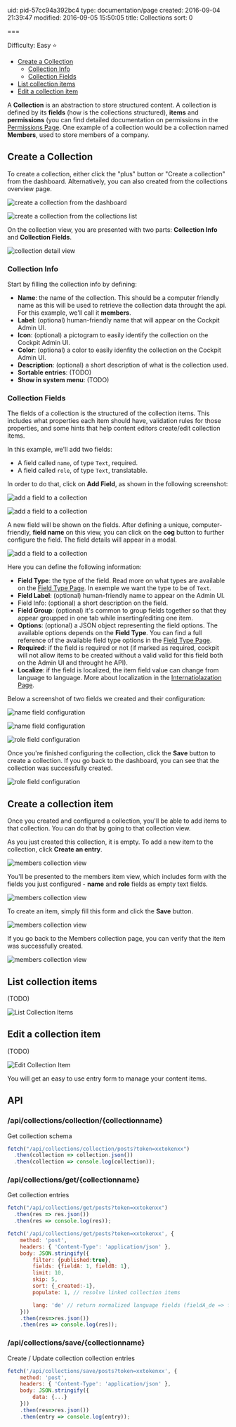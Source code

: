 uid: pid-57cc94a392bc4
type: documentation/page
created: 2016-09-04 21:39:47
modified: 2016-09-05 15:50:05
title: Collections
sort: 0

===

Difficulty: Easy ⭐

- [Create a Collection](#create-a-collection)
	- [Collection Info](collection-info) 
	- [Collection Fields](collection-fields) 
- [List collection items](#list-collection-items)
- [Edit a collection item](#edit-a-collection-item)


A **Collection** is an abstraction to store structured content. A collection is defined by its **fields** (how is the collections structured), **items** and **permissions** (you can find detailed documentation on permissions in the [Permissions Page](link-to-permission). One example of a collection would be a collection named **Members**, used to store members of a company.

## Create a Collection

To create a collection, either click the "plus" button or "Create a collection" from the dashboard. Alternatively, you can also created from the collections overview page.

![create a collection from the dashboard](./create-a-collection-1.png)

![create a collection from the collections list](./create-a-collection-2.png)

On the collection view, you are presented with two parts: **Collection Info** and **Collection Fields**.

![collection detail view](./create-a-collection-3.png)

### Collection Info

Start by filling the collection info by defining:

* **Name**: the name of the collection. This should be a computer friendly name as this will be used to retrieve the collection data throught the api. For this example, we'll call it **members**.
* **Label**: (optional) human-friendly name that will appear on the Cockpit Admin UI.
* **Icon**: (optional) a pictogram to easily identify the collection on the Cockpit Admin UI.
* **Color**: (optional) a color to easily idenfity the collection on the Cockpit Admin UI.
* **Description**: (optional) a short description of what is the collection used.
* **Sortable entries**: (TODO)
* **Show in system menu**: (TODO)

### Collection Fields

The fields of a collection is the structured of the collection items. This includes what properties each item should have, validation rules for those properties, and some hints that help content editors create/edit collection items.

In this example, we'll add two fields:

* A field called `name`, of type `Text`, required.
* A field called `role`, of type `Text`, translatable.

In order to do that, click on **Add Field**, as shown in the following screenshot:

![add a field to a collection](./create-a-collection-4.png)

![add a field to a collection](./create-a-collection-5.png)

A new field will be shown on the fields. After defining a unique, computer-friendly, **field name** on this view, you can click on the **cog** button to further configure the field. The field details will appear in a modal.

![add a field to a collection](./create-a-collection-6.png)

Here you can define the following information:

* **Field Type**: the type of the field. Read more on what types are available on the [Field Type Page](link-to-field-type-page). In exemple we want the type to be of `Text`.
* **Field Label**: (optional) human-friendly name to appear on the Admin UI.
* Field Info: (optional) a short description on the field.
* **Field Group**: (optional) it's common to group fields together so that they appear groupped in one tab while inserting/editing one item.
* **Options**: (optional) a JSON object representing the field options. The available options depends on the **Field Type**. You can find a full reference of the available field type options in the [Field Type Page](link-to-field-type-page).
* **Required**: if the field is required or not (if marked as required, cockpit will not allow items to be created without a valid valid for this field both on the Admin UI and throught he API).
* **Localize**: if the field is localized, the item field value can change from language to language. More about localization in the [Internatiolazation Page](i18n-page).

Below a screenshot of two fields we created and their configuration:

![name field configuration](./create-a-collection-9.png)

![name field configuration](./create-a-collection-7.png)

![role field configuration](./create-a-collection-8.png)

Once you're finished configuring the collection, click the **Save** button to create a collection. If you go back to the dashboard, you can see that the collection was successfully created.

![role field configuration](./create-a-collection-8.png)

## Create a collection item

Once you created and configured a collection, you'll be able to add items to that collection. You can do that by going to that collection view. 

As you just created this collection, it is empty.  To add a new item to the collection, click **Create an entry**.

![members collection view](./create-a-collection-item-1.png)

You'll be presented to the members item view, which includes form with the fields you just configured - **name** and **role** fields as empty text fields.

![members collection view](./create-a-collection-item-2.png)

To create an item, simply fill this form and click the **Save** button.

![members collection view](./create-a-collection-item-3.png)

If you go back to the Members collection page, you can verify that the item was successfully created.

![members collection view](./create-a-collection-item-4.png)


## List collection items

(TODO)

![List Collection Items](./list.png)

## Edit a collection item

(TODO)

![Edit Collection Item](./edit.png)

You will get an easy to use entry form to manage your content items.

## API

### /api/collections/collection/{collectionname}

Get collection schema

```javascript
fetch("/api/collections/collection/posts?token=xxtokenxx")
  .then(collection => collection.json())
  .then(collection => console.log(collection));
```

### /api/collections/get/{collectionname}

Get collection entries

```javascript
fetch("/api/collections/get/posts?token=xxtokenxx")
  .then(res => res.json())
  .then(res => console.log(res));
```

```javascript
fetch('/api/collections/get/posts?token=xxtokenxx', {
    method: 'post',
    headers: { 'Content-Type': 'application/json' },
    body: JSON.stringify({
        filter: {published:true},
        fields: {fieldA: 1, fieldB: 1},
        limit: 10,
        skip: 5,
        sort: {_created:-1},
        populate: 1, // resolve linked collection items

        lang: 'de' // return normalized language fields (fieldA_de => fieldA)
    }))
    .then(res=>res.json())
    .then(res => console.log(res));
```

### /api/collections/save/{collectionname}

Create / Update collection collection entries

```javascript
fetch('/api/collections/save/posts?token=xxtokenxx', {
    method: 'post',
    headers: { 'Content-Type': 'application/json' },
    body: JSON.stringify({
        data: {...}
    }))
    .then(res=>res.json())
    .then(entry => console.log(entry));
```

